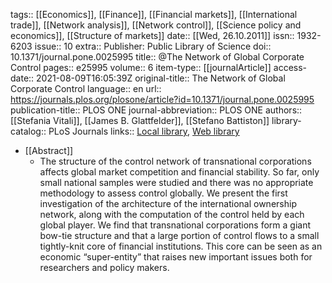 tags:: [[Economics]], [[Finance]], [[Financial markets]], [[International trade]], [[Network analysis]], [[Network control]], [[Science policy and economics]], [[Structure of markets]]
date:: [[Wed, 26.10.2011]]
issn:: 1932-6203
issue:: 10
extra:: Publisher: Public Library of Science
doi:: 10.1371/journal.pone.0025995
title:: @The Network of Global Corporate Control
pages:: e25995
volume:: 6
item-type:: [[journalArticle]]
access-date:: 2021-08-09T16:05:39Z
original-title:: The Network of Global Corporate Control
language:: en
url:: https://journals.plos.org/plosone/article?id=10.1371/journal.pone.0025995
publication-title:: PLOS ONE
journal-abbreviation:: PLOS ONE
authors:: [[Stefania Vitali]], [[James B. Glattfelder]], [[Stefano Battiston]]
library-catalog:: PLoS Journals
links:: [Local library](zotero://select/library/items/WZ4VLSYV), [Web library](https://www.zotero.org/users/6520516/items/WZ4VLSYV)

- [[Abstract]]
	- The structure of the control network of transnational corporations affects global market competition and financial stability. So far, only small national samples were studied and there was no appropriate methodology to assess control globally. We present the first investigation of the architecture of the international ownership network, along with the computation of the control held by each global player. We find that transnational corporations form a giant bow-tie structure and that a large portion of control flows to a small tightly-knit core of financial institutions. This core can be seen as an economic “super-entity” that raises new important issues both for researchers and policy makers.